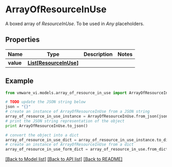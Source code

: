 # ArrayOfResourceInUse

A boxed array of *ResourceInUse*. To be used in *Any* placeholders. 

## Properties
Name | Type | Description | Notes
------------ | ------------- | ------------- | -------------
**value** | [**List[ResourceInUse]**](ResourceInUse.md) |  | 

## Example

```python
from vmware_vi.models.array_of_resource_in_use import ArrayOfResourceInUse

# TODO update the JSON string below
json = "{}"
# create an instance of ArrayOfResourceInUse from a JSON string
array_of_resource_in_use_instance = ArrayOfResourceInUse.from_json(json)
# print the JSON string representation of the object
print ArrayOfResourceInUse.to_json()

# convert the object into a dict
array_of_resource_in_use_dict = array_of_resource_in_use_instance.to_dict()
# create an instance of ArrayOfResourceInUse from a dict
array_of_resource_in_use_form_dict = array_of_resource_in_use.from_dict(array_of_resource_in_use_dict)
```
[[Back to Model list]](../README.md#documentation-for-models) [[Back to API list]](../README.md#documentation-for-api-endpoints) [[Back to README]](../README.md)



